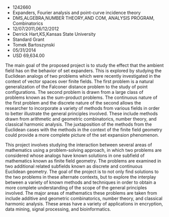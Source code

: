 
* 1242660
* Expanders, Fourier analysis and point-curve incidence theory
* DMS,ALGEBRA,NUMBER THEORY,AND COM, ANALYSIS PROGRAM, Combinatorics
* 12/07/2011,06/12/2012
* Derrick Hart,KS,Kansas State University
* Standard Grant
* Tomek Bartoszynski
* 05/31/2014
* USD 69,634.00

The main goal of the proposed project is to study the effect that the ambient
field has on the behavior of set expanders. This is explored by studying the
Euclidean analogs of two problems which were recently investigated in the
context of vector spaces over finite fields. The first problem is a natural
generalization of the Falconer distance problem to the study of point
configurations. The second problem is drawn from a large class of problems known
as the sum-product problems. The continuous nature of the first problem and the
discrete nature of the second allows the researcher to incorporate a variety of
methods from various fields in order to better illustrate the general principles
involved. These include methods drawn from arithmetic and geometric
combinatorics, number theory, and classical harmonic analysis. The juxtaposition
of the methods from the Euclidean cases with the methods in the context of the
finite field geometry could provide a more complete picture of the set expansion
phenomenon.

This project involves studying the interaction between several areas of
mathematics using a problem-solving approach, in which two problems are
considered whose analogs have known solutions in one subfield of mathematics
known as finite field geometry. The problems are examined in two additional
related subfields known as discrete and continuous Euclidean geometry. The goal
of the project is to not only find solutions to the two problems in these
alternate contexts, but to explore the interplay between a variety of known
methods and techniques in order to obtain a more complete understanding of the
scope of the general principles involved. The major areas of mathematics these
problems are taken from include additive and geometric combinatorics, number
theory, and classical harmonic analysis. These areas have a variety of
applications in encryption, data mining, signal processing, and bioinformatics.

